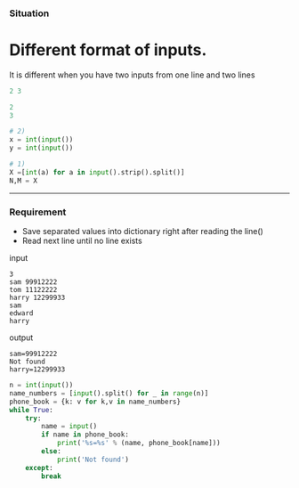 
### Situation

# Different format of inputs.

It is different when you have two inputs from one line and two lines
```python
2 3
```


```python
2
3
```

```python
# 2)
x = int(input())
y = int(input())

# 1)
X =[int(a) for a in input().strip().split()]
N,M = X
```

---

### Requirement

* Save separated values into dictionary right after reading the line()
* Read next line until no line exists

input
```
3
sam 99912222
tom 11122222
harry 12299933
sam
edward
harry
```
output
```
sam=99912222
Not found
harry=12299933
```

```python
n = int(input())
name_numbers = [input().split() for _ in range(n)]
phone_book = {k: v for k,v in name_numbers}
while True:
    try:
        name = input()
        if name in phone_book:
            print('%s=%s' % (name, phone_book[name]))
        else:
            print('Not found')
    except:
        break
```
